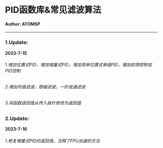# PID函数库&常见滤波算法
#### Author: ATOMSP 
------------------------------  
### 1.Update:   
**2023-7-15**  
###### 1.增加位置式PID，增加增量式PID，增加简单位置式串级PID，增加前馈控制加PID控制  
###### 2.增加均值滤波，限幅滤波，一阶低通滤波  
###### 3.将函数返回值从传入指针修改为返回值  

### 2.Update:   
**2023-7-16**  
###### 1.修复增量式PID的返回值，注释了FPU加速的方法  
